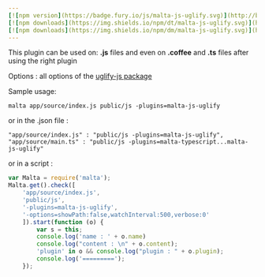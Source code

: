 ```yaml
---
[![npm version](https://badge.fury.io/js/malta-js-uglify.svg)](http://badge.fury.io/js/malta-js-uglify)
[![npm downloads](https://img.shields.io/npm/dt/malta-js-uglify.svg)](https://npmjs.org/package/malta-js-uglify)
[![npm downloads](https://img.shields.io/npm/dm/malta-js-uglify.svg)](https://npmjs.org/package/malta-js-uglify)  
---  
```


This plugin can be used on: **.js** files and even on **.coffee** and **.ts** files after using the right plugin  

Options : all options of the [uglify-js package](https://www.npmjs.com/package/uglify-js)  

Sample usage:  
```
malta app/source/index.js public/js -plugins=malta-js-uglify
```
or in the .json file :  
```
"app/source/index.js" : "public/js -plugins=malta-js-uglify",
"app/source/main.ts" : "public/js -plugins=malta-typescript...malta-js-uglify"
```
or in a script :  
``` js
var Malta = require('malta');
Malta.get().check([
    'app/source/index.js',
    'public/js',
    '-plugins=malta-js-uglify',
    '-options=showPath:false,watchInterval:500,verbose:0'
    ]).start(function (o) {
        var s = this;
        console.log('name : ' + o.name)
        console.log("content : \n" + o.content);
        'plugin' in o && console.log("plugin : " + o.plugin);
        console.log('=========');
    });
```
